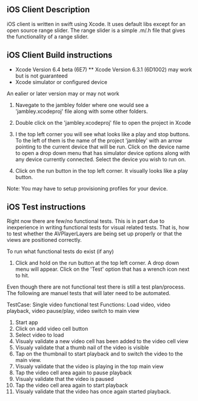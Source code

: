 iOS Client Description
----------------------
iOS client is written in swift using Xcode. It uses default libs except for an open source range slider. The range slider is a simple .m/.h file that gives the functionality of a range slider. 

iOS Client Build instructions
----------------------
* Xcode Version 6.4 beta (6E7)
** Xcode Version 6.3.1 (6D1002) may work but is not guaranteed 
* Xcode simulator or configured device

An ealier or later version may or may not work

1. Navegate to the jambley folder where one would see a 'jambley.xcodeproj' file along with some other folders.
2. Double click on the 'jambley.xcodeproj' file to open the project in Xcode
3. I the top left corner you will see what looks like a play and stop buttons. To the left of them is the name of the project 'jambley' with an arrow pointing to the current device that will be run. Click on the device name to open a drop down menu that has simulator device options along with any device currently connected. Select the device you wish to run on. 

4. Click on the run button in the top left corner. It visually looks like a play button. 

Note: You may have to setup provisioning profiles for your device. 

iOS Test instructions
--------------------

Right now there are few/no functional tests. This is in part due to inexperience in writing functional tests for visual related tests. That is, how to test whether the AVPlayerLayers are being set up properly or that the views are positioned correctly. 

To run what functional tests do exist (if any) 

1. Click and hold on the run button at the top left corner. A drop down menu will appear. Click on the 'Test' option that has a wrench icon next to hit.

Even though there are not functional test there is still a test plan/process. The following are manuel tests that will later need to be automated. 


TestCase: Single video functional test
Functions: Load video, video playback, video pause/play, video switch to main view

1. Start app
2. Click on add video cell button
3. Select video to load
4. Visualy validate a new video cell has been added to the video cell view
5. Visualy validate that a thumb nail of the video is visible
6. Tap on the thumbnail to start playback and to switch the video to the main view. 
7. Visualy validate that the video is playing in the top main view
8. Tap the video cell area again to pause playback
9. Visualy validate that the video is paused
10. Tap the video cell area again to start playback
11. Visualy validate that the video has once again started playback. 

